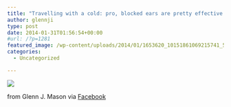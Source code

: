 ```yaml
---
title: "Travelling with a cold: pro, blocked ears are pretty effective noise cancellation; con, painful landing."
author: glennji
type: post
date: 2014-01-31T01:56:54+00:00
#url: /?p=1281
featured_image: /wp-content/uploads/2014/01/1653620_10151861069215741_587369170_n.jpg
categories:
  - Uncategorized

---
```

<div>
  <img src='/wp-content/uploads/2014/01/1653620_10151861069215741_587369170_n.jpg' style='max-width:600px;' /></p> 
  
  <div>
    from Glenn J. Mason via <a href="http://ift.tt/Lg6N52">Facebook</a>
  </div>
</div>

